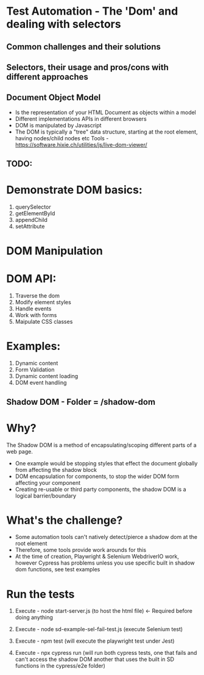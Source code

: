 # Test Automation - The 'Dom' and dealing with selectors
## Common challenges and their solutions
## Selectors, their usage and pros/cons with different approaches

## Document Object Model
- Is the representation of your HTML Document as objects within a model
- Different implementations APIs in different browsers
- DOM is manipulated by Javascript
- The DOM is typically a "tree" data structure, starting at the root element, having nodes/child nodes etc
Tools - https://software.hixie.ch/utilities/js/live-dom-viewer/

## TODO:
# Demonstrate DOM basics:
1. querySelector
3. getElementById
4. appendChild
5. setAttribute
# DOM Manipulation
# DOM API:
1. Traverse the dom
2. Modify element styles
3. Handle events
4. Work with forms
5. Maipulate CSS classes

# Examples:
1. Dynamic content
2. Form Validation
3. Dynamic content loading
4. DOM event handling

## Shadow DOM - Folder = /shadow-dom
# Why?
The Shadow DOM is a method of encapsulating/scoping different parts of a web page.
- One example would be stopping styles that effect the document globally from affecting the shadow block
- DOM encapsulation for components, to stop the wider DOM form affecting your component
- Creating re-usable or third party components, the shadow DOM is a logical barrier/boundary
# What's the challenge?
- Some automation tools can't natively detect/pierce a shadow dom at the root element
- Therefore, some tools provide work arounds for this
- At the time of creation, Playwright & Selenium WebdriverIO work, however Cypress has problems unless you use specific built in shadow dom functions, see test examples
# Run the tests
1. Execute - node start-server.js (to host the html file) <- Required before doing anything

2. Execute - node sd-example-sel-fail-test.js (execute Selenium test)
3. Execute - npm test (will execute the playwright test under Jest)
4. Execute - npx cypress run (will run both cypress tests, one that fails and can't access the shadow DOM another that uses the built in SD functions in the cypress/e2e folder)